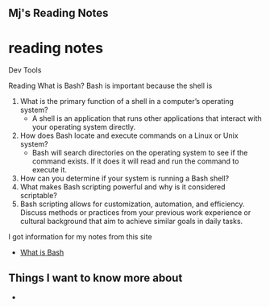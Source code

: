 ## Mj's Reading Notes

# reading notes

Dev Tools

Reading
What is Bash?
Bash is important because the shell is 

1. What is the primary function of a shell in a computer’s operating system?
   - A shell is an application that runs other applications that interact with your operating system directly. 
3. How does Bash locate and execute commands on a Linux or Unix system?
   - Bash will search directories on the operating system to see if the command exists. If it does it will read and run the command to execute it. 
5. How can you determine if your system is running a Bash shell?
6. What makes Bash scripting powerful and why is it considered scriptable?
7. Bash scripting allows for customization, automation, and efficiency. Discuss methods or practices from your previous work experience or cultural background that aim to achieve similar goals in daily tasks.

I got information for my notes from this site 
- [What is Bash](https://opensource.com/resources/what-bash)
## Things I want to know more about
- []()
